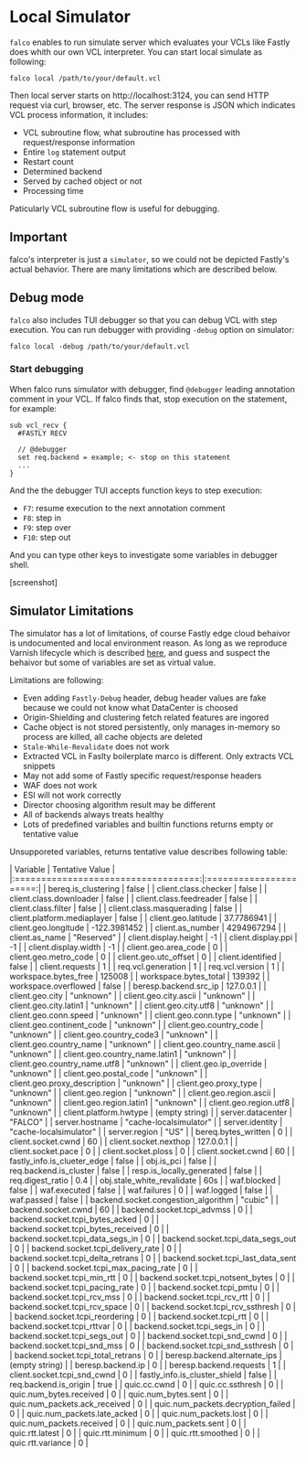 # Local Simulator

`falco` enables to run simulate server which evaluates your VCLs like Fastly does whith our own VCL interpreter.
You can start local simulate as following:

```shell
falco local /path/to/your/default.vcl
```

Then local server starts on http://localhost:3124, you can send HTTP request via curl, browser, etc.
The server response is JSON which indicates VCL process information, it includes:

- VCL subroutine flow, what subroutine has processed with request/response information
- Entire `log` statement output
- Restart count
- Determined backend
- Served by cached object or not
- Processing time

Paticularly VCL subroutine flow is useful for debugging.

## Important

falco's interpreter is just a `simulator`, so we could not be depicted Fastly's actual behavior.
There are many limitations which are described below.

## Debug mode

`falco` also includes TUI debugger so that you can debug VCL with step execution.
You can run debugger with providing `-debug` option on simulator:

```
falco local -debug /path/to/your/default.vcl
```

### Start debugging

When falco runs simulator with debugger, find `@debugger` leading annotation comment in your VCL.
If falco finds that, stop execution on the statement, for example:

```vcl
sub vcl_recv {
  #FASTLY RECV

  // @debugger
  set req.backend = example; <- stop on this statement
  ...
}
```

And the the debugger TUI accepts function keys to step execution:

- `F7`: resume execution to the next annotation comment
- `F8`: step in
- `F9`: step over
- `F10`: step out

And you can type other keys to investigate some variables in debugger shell.

[screenshot]

## Simulator Limitations

The simulator has a lot of limitations, of course Fastly edge cloud behaivor is undocumented and local environment reason.
As long as we reproduce Varnish lifecycle which is described [here](https://developer.fastly.com/learning/vcl/using/), and guess and suspect the behaivor but some of variables are set as virtual value.

Limitations are following:

- Even adding `Fastly-Debug` header, debug header values are fake because  we could not know what DataCenter is choosed
- Origin-Shielding and clustering fetch related features are ingored
- Cache object is not stored persistently, only manages in-memory so process are killed, all cache objects are deleted
- `Stale-While-Revalidate` does not work
- Extracted VCL in Faslty boilerplate marco is different. Only extracts VCL snippets
- May not add some of Fastly specific request/response headers
- WAF does not work
- ESI will not work correctly
- Director choosing algorithm result may be different
- All of backends always treats healthy
- Lots of predefined variables and builtin functions returns empty or tentative value

Unsupporeted variables, returns tentative value describes following table:

| Variable                            | Tentative Value        |
|:===================================:|:======================:|
| bereq.is_clustering                 | false                  |
| client.class.checker                | false                  |
| client.class.downloader             | false                  |
| client.class.feedreader             | false                  |
| client.class.filter                 | false                  |
| client.class.masquerading           | false                  |
| client.platform.mediaplayer         | false                  |
| client.geo.latitude                 | 37.7786941             |
| client.geo.longitude                | -122.3981452           |
| client.as_number                    | 4294967294             |
| client.as_name                      | "Reserved"             |
| client.display.height               | -1                     |
| client.display.ppi                  | -1                     |
| client.display.width                | -1                     |
| client.geo.area_code                | 0                      |
| client.geo.metro_code               | 0                      |
| client.geo.utc_offset               | 0                      |
| client.identified                   | false                  |
| client.requests                     | 1                      |
| req.vcl.generation                  | 1                      |
| req.vcl.version                     | 1                      |
| workspace.bytes_free                | 125008                 |
| workspace.bytes_total               | 139392                 |
| workspace.overflowed                | false                  |
| beresp.backend.src_ip               | 127.0.0.1              |
| client.geo.city                     | "unknown"              |
| client.geo.city.ascii               | "unknown"              |
| client.geo.city.latin1              | "unknown"              |
| client.geo.city.utf8                | "unknown"              |
| client.geo.conn.speed               | "unknown"              |
| client.geo.conn.type                | "unknown"              |
| client.geo.continent_code           | "unknown"              |
| client.geo.country_code             | "unknown"              |
| client.geo.country_code3            | "unknown"              |
| client.geo.country_name             | "unknown"              |
| client.geo.country_name.ascii       | "unknown"              |
| client.geo.country_name.latin1      | "unknown"              |
| client.geo.country_name.utf8        | "unknown"              |
| client.geo.ip_override              | "unknown"              |
| client.geo.postal_code              | "unknown"              |
| client.geo.proxy_description        | "unknown"              |
| client.geo.proxy_type               | "unknown"              |
| client.geo.region                   | "unknown"              |
| client.geo.region.ascii             | "unknown"              |
| client.geo.region.latin1            | "unknown"              |
| client.geo.region.utf8              | "unknown"              |
| client.platform.hwtype              | (empty string)         |
| server.datacenter                   | "FALCO"                |
| server.hostname                     | "cache-localsimulator" |
| server.identity                     | "cache-localsimulator" |
| server.region                       | "US"                   |
| bereq.bytes_written                 | 0                      |
| client.socket.cwnd                  | 60                     |
| client.socket.nexthop               | 127.0.0.1              |
| client.socket.pace                  | 0                      |
| client.socket.ploss                 | 0                      |
| client.socket.cwnd                  | 60                     |
| fastly_info.is_clueter_edge         | false                  |
| obj.is_pci                          | false                  |
| req.backend.is_cluster              | false                  |
| resp.is_locally_generated           | false                  |
| req.digest_ratio                    | 0.4                    |
| obj.stale_white_revalidate          | 60s                    |
| waf.blocked                         | false                  |
| waf.executed                        | false                  |
| waf.failures                        | 0                      |
| waf.logged                          | false                  |
| waf.passed                          | false                  |
| backend.socket.congestion_algorithm | "cubic"                |
| backend.socket.cwnd                 | 60                     |
| backend.socket.tcpi_advmss          | 0                      |
| backend.socket.tcpi_bytes_acked     | 0                      |
| backend.socket.tcpi_bytes_received  | 0                      |
| backend.socket.tcpi_data_segs_in    | 0                      |
| backend.socket.tcpi_data_segs_out   | 0                      |
| backend.socket.tcpi_delivery_rate   | 0                      |
| backend.socket.tcpi_delta_retrans   | 0                      |
| backend.socket.tcpi_last_data_sent  | 0                      |
| backend.socket.tcpi_max_pacing_rate | 0                      |
| backend.socket.tcpi_min_rtt         | 0                      |
| backend.socket.tcpi_notsent_bytes   | 0                      |
| backend.socket.tcpi_pacing_rate     | 0                      |
| backend.socket.tcpi_pmtu            | 0                      |
| backend.socket.tcpi_rcv_mss         | 0                      |
| backend.socket.tcpi_rcv_rtt         | 0                      |
| backend.socket.tcpi_rcv_space       | 0                      |
| backend.socket.tcpi_rcv_ssthresh    | 0                      |
| backend.socket.tcpi_reordering      | 0                      |
| backend.socket.tcpi_rtt             | 0                      |
| backend.socket.tcpi_rttvar          | 0                      |
| backend.socket.tcpi_segs_in         | 0                      |
| backend.socket.tcpi_segs_out        | 0                      |
| backend.socket.tcpi_snd_cwnd        | 0                      |
| backend.socket.tcpi_snd_mss         | 0                      |
| backend.socket.tcpi_snd_ssthresh    | 0                      |
| backend.socket.tcpi_total_retrans   | 0                      |
| beresp.backend.alternate_ips        | (empty string)         |
| beresp.backend.ip                   | 0                      |
| beresp.backend.requests             | 1                      |
| client.socket.tcpi_snd_cwnd         | 0                      |
| fastly_info.is_cluster_shield       | false                  |
| req.backend.is_origin               | true                   |
| quic.cc.cwnd                        | 0                      |
| quic.cc.ssthresh                    | 0                      |
| quic.num_bytes.received             | 0                      |
| quic.num_bytes.sent                 | 0                      |
| quic.num_packets.ack_received       | 0                      |
| quic.num_packets.decryption_failed  | 0                      |
| quic.num_packets.late_acked         | 0                      |
| quic.num_packets.lost               | 0                      |
| quic.num_packets.received           | 0                      |
| quic.num_packets.sent               | 0                      |
| quic.rtt.latest                     | 0                      |
| quic.rtt.minimum                    | 0                      |
| quic.rtt.smoothed                   | 0                      |
| quic.rtt.variance                   | 0                      |
